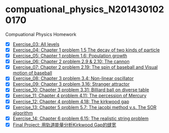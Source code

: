 # compuational_physics_N2014301020170
Compuational Physics Homework
- [x] [Exercise_03: All levels](https://github.com/Youngjg/computational_physics_N2014301020170)
- [x] [Exercise_04: Chapter 1 problem 1.5 The decay of two kinds of particle](https://github.com/Youngjg/computational_physics_N2014301020170)
- [x] [Exercise_05: Chapter 1 problem 1.6: Population growth](https://github.com/Youngjg/computational_physics_N2014301020170)
- [x] [Exercise_06: Chapter 2 problem 2.9 & 2.10: The cannon](https://github.com/Youngjg/computational_physics_N2014301020170)
- [x] [Exercise_07: Chapter 2 problem 2.19: The spin of baseball and Visual motion of baseball](https://github.com/Youngjg/computational_physics_N2014301020170)
- [x] [Exercise_08: Chapter 3 problem 3.4: Non-linear oscillator](https://github.com/Youngjg/computational_physics_N201430170)
- [x] [Exercise_09: Chapter 3 problem 3.16: Stranger attractor](https://github.com/Youngjg/computational_physics_N2014301020170)
- [x] [Exercise_10: Chapter 3 problem 3.31: Billiard ball on diverse table](https://github.com/Youngjg/computational_physics_N2014301020170)
- [x] [Exercise_11: Chapter 4 problem 4.11: The percession of Mercury](https://github.com/Youngjg/computational_physics_N2014301020170)
- [x] [Exercise_12: Chapter 4 problem 4.18: The kirkwood gap](https://github.com/Youngjg/computational_physics_N2014301020170)
- [x] [Exercise_13: Chapter 5 problem 5.7: The jacobi method v.s. The SOR algorithm](https://github.com/Youngjg/computational_physics_N2014301020170)
- [x] [Exercise_14: Chapter 6 problem 6.15: The realistic string problem](https://github.com/Youngjg/computational_physics_N2014301020170)
- [x] [Final Project: 用轨道能量分析Kirkwood Gap的缝宽](https://github.com/Youngjg/computational_physics_N2014301020170)
